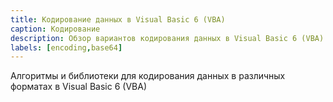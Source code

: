 ```yaml
---
title: Кодирование данных в Visual Basic 6 (VBA)
caption: Кодирование
description: Обзор вариантов кодирования данных в Visual Basic 6 (VBA)
labels: [encoding,base64]
---
```

Алгоритмы и библиотеки для кодирования данных в различных форматах в Visual Basic 6 (VBA)
